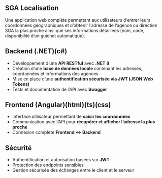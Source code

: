 ##  SGA Localisation

Une application web complète permettant aux utilisateurs d’entrer leurs coordonnées géographiques et d’obtenir l’adresse de l’agence ou direction SGA la plus proche ainsi que ses informations détaillées (nom, code, disponibilité d’un guichet automatique).

##  Backend (.NET)(c#)
- Développement d’une **API RESTful** avec **.NET 8**
- Création d’une **base de données locale** contenant les adresses, coordonnées et informations des agences
- Mise en place d’une **authentification sécurisée via JWT (JSON Web Tokens)**
- Tests et documentation de l’API avec **Swagger**

##  Frontend (Angular)(html)(ts)(css)
- Interface utilisateur permettant de **saisir les coordonnées**
- Communication avec l’API pour **récupérer et afficher l’adresse la plus proche**
- Connexion complète **Frontend ↔ Backend**

##  Sécurité
- Authentification et autorisation basées sur **JWT**
- Protection des endpoints sensibles
- Gestion sécurisée des échanges entre le client et le serveur
